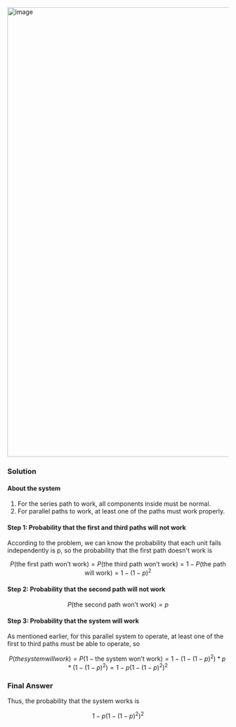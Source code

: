 <img width="1021" alt="image" src="https://github.com/user-attachments/assets/04862f07-d325-4810-807d-76621c74b205">

### Solution

#### About the system

1. For the series path to work, all components inside must be normal.
2. For parallel paths to work, at least one of the paths must work properly.

#### Step 1: Probability that the first and third paths will not work
According to the problem, we can know the probability that each unit fails independently is p, so the probability that the first path doesn't work is

$$
P(\text{the first path won't work}) = P(\text{the third path won't work}) = 1-P(\text{the path will work}) = 1-(1-p)^2
$$

#### Step 2: Probability that the second path will not work 

$$
P(\text{the second path won't work}) = p
$$

#### Step 3: Probability that the system will work
As mentioned earlier, for this parallel system to operate, at least one of the first to third paths must be able to operate, so

$$
P(the system will work) = P(1-\text{the system won't work}) = 1-(1-(1-p)^2) * p * (1-(1-p)^2) = 1-p(1-(1-p)^2)^2
$$

### Final Answer
Thus, the probability that the system works is 

$$
1-p(1-(1-p)^2)^2
$$
